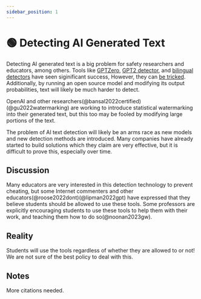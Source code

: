 ```yaml
---
sidebar_position: 1
---
```


# 🟢 Detecting AI Generated Text

Detecting AI generated text is a big problem for safety researchers and educators,
among others. Tools like [GPTZero](https://gptzero.me), [GPT2 detector](https://openai-openai-detector.hf.space), and [bilingual detectors](https://github.com/Hello-SimpleAI/chatgpt-comparison-detection) have seen siginificant success,
However, they can [be tricked](https://twitter.com/goodside/status/1610552172038737920?ref_src=twsrc%5Etfw). Additionally, by running an open source model and modifying its
output probabilities, text will likely be much harder to detect.

OpenAI and other researchers(@bansal2022certified)(@gu2022watermarking) are working to introduce statistical watermarking into their
generated text, but this too may be fooled by modifying large portions of the text.

The problem of AI text detection will likely be an arms race as new models and 
new detection methods are introduced. Many companies have already started to 
build solutions which they claim are very effective, but it is difficult to prove
this, especially over time.

## Discussion

Many educators are very interested in this detection technology to prevent cheating, but some 
Internet commenters and other educators(@roose2022dont)(@lipman2022gpt) have expressed that they believe students should be allowed to use these tools. Some professors are explicitly encouraging students to use these tools to help them with their work, and teaching them how to do so(@noonan2023gw).

## Reality

Students will use the tools regardless of whether they are allowed to or not! We are not sure of the best policy to deal with this.

## Notes

More citations needed.